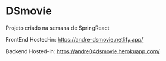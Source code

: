 # DSmovie
Projeto criado na semana de SpringReact

FrontEnd Hosted-in: https://andre-dsmovie.netlify.app/

Backend Hosted-in: https://andre04dsmovie.herokuapp.com/
